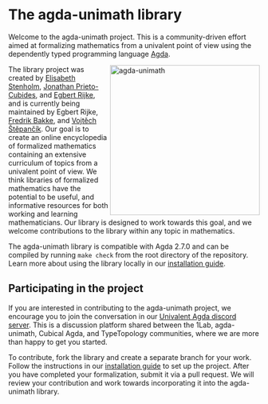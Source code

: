 # The agda-unimath library

Welcome to the agda-unimath project. This is a community-driven effort aimed at
formalizing mathematics from a univalent point of view using the dependently
typed programming language [Agda](https://github.com/agda/agda).

<a href="https://github.com/unimath/agda-unimath">
<img class="invertible-image" align="right" width="300" alt="agda-unimath" src="website/images/agda-unimath-logo.svg" />
</a>

The library project was created by
[Elisabeth Stenholm](https://elisabeth.stenholm.one),
[Jonathan Prieto-Cubides](https://jonaprieto.github.io), and
[Egbert Rijke](https://egbertrijke.github.io), and is currently being maintained
by Egbert Rijke, [Fredrik Bakke](https://www.ntnu.edu/employees/fredrik.bakke),
and [Vojtěch Štěpančík](https://vojtechstep.eu/). Our goal is to create an
online encyclopedia of formalized mathematics containing an extensive curriculum
of topics from a univalent point of view. We think libraries of formalized
mathematics have the potential to be useful, and informative resources for both
working and learning mathematicians. Our library is designed to work towards
this goal, and we welcome contributions to the library within any topic in
mathematics.

The agda-unimath library is compatible with Agda 2.7.0 and can be compiled by
running `make check` from the root directory of the repository. Learn more about
using the library locally in our [installation guide](HOWTO-INSTALL.md).

## Participating in the project

If you are interested in contributing to the agda-unimath project, we encourage
you to join the conversation in our
[Univalent Agda discord server](https://discord.gg/Zp2e8hYsuX). This is a
discussion platform shared between the 1Lab, agda-unimath, Cubical Agda, and
TypeTopology communities, where we are more than happy to get you started.

To contribute, fork the library and create a separate branch for your work.
Follow the instructions in our [installation guide](HOWTO-INSTALL.md) to set up
the project. After you have completed your formalization, submit it via a pull
request. We will review your contribution and work towards incorporating it into
the agda-unimath library.
